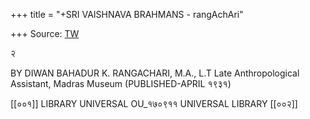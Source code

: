 +++
title = "+SRI VAISHNAVA BRAHMANS - rangAchAri"

+++
Source: [TW](https://archive.org/details/in.ernet.dli.२०१५.७३१२८/page/n८६/mode/१up)

२

BY
DIWAN BAHADUR K. RANGACHARI, M.A., L.T Late Anthropological Assistant, Madras Museum (PUBLISHED-APRIL १९३१)

[[००१]]
LIBRARY UNIVERSAL OU_१७०९११ UNIVERSAL LIBRARY [[००२]]